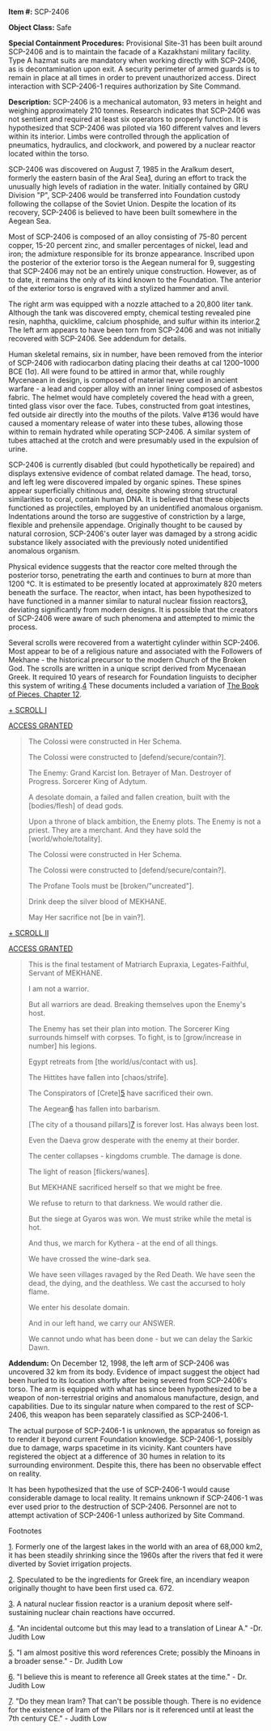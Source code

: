 **Item #:** SCP-2406

**Object Class:** Safe

**Special Containment Procedures:** Provisional Site-31 has been built around SCP-2406 and is to maintain the facade of a Kazakhstani military facility. Type A hazmat suits are mandatory when working directly with SCP-2406, as is decontamination upon exit. A security perimeter of armed guards is to remain in place at all times in order to prevent unauthorized access. Direct interaction with SCP-2406-1 requires authorization by Site Command.

**Description:** SCP-2406 is a mechanical automaton, 93 meters in height and weighing approximately 210 tonnes. Research indicates that SCP-2406 was not sentient and required at least six operators to properly function. It is hypothesized that SCP-2406 was piloted via 160 different valves and levers within its interior. Limbs were controlled through the application of pneumatics, hydraulics, and clockwork, and powered by a nuclear reactor located within the torso.

SCP-2406 was discovered on August 7, 1985 in the Aralkum desert, formerly the eastern basin of the Aral Sea[1](javascript:;), during an effort to track the unusually high levels of radiation in the water. Initially contained by GRU Division "P", SCP-2406 would be transferred into Foundation custody following the collapse of the Soviet Union. Despite the location of its recovery, SCP-2406 is believed to have been built somewhere in the Aegean Sea.

Most of SCP-2406 is composed of an alloy consisting of 75-80 percent copper, 15-20 percent zinc, and smaller percentages of nickel, lead and iron; the admixture responsible for its bronze appearance. Inscribed upon the posterior of the exterior torso is the Aegean numeral for 9, suggesting that SCP-2406 may not be an entirely unique construction. However, as of to date, it remains the only of its kind known to the Foundation. The anterior of the exterior torso is engraved with a stylized hammer and anvil.

The right arm was equipped with a nozzle attached to a 20,800 liter tank. Although the tank was discovered empty, chemical testing revealed pine resin, naphtha, quicklime, calcium phosphide, and sulfur within its interior.[2](javascript:;) The left arm appears to have been torn from SCP-2406 and was not initially recovered with SCP-2406. See addendum for details.

Human skeletal remains, six in number, have been removed from the interior of SCP-2406 with radiocarbon dating placing their deaths at cal 1200–1000 BCE (1σ). All were found to be attired in armor that, while roughly Mycenaean in design, is composed of material never used in ancient warfare - a lead and copper alloy with an inner lining composed of asbestos fabric. The helmet would have completely covered the head with a green, tinted glass visor over the face. Tubes, constructed from goat intestines, fed outside air directly into the mouths of the pilots. Valve #136 would have caused a momentary release of water into these tubes, allowing those within to remain hydrated while operating SCP-2406. A similar system of tubes attached at the crotch and were presumably used in the expulsion of urine.

SCP-2406 is currently disabled (but could hypothetically be repaired) and displays extensive evidence of combat related damage. The head, torso, and left leg were discovered impaled by organic spines. These spines appear superficially chitinous and, despite showing strong structural similarities to coral, contain human DNA. It is believed that these objects functioned as projectiles, employed by an unidentified anomalous organism. Indentations around the torso are suggestive of constriction by a large, flexible and prehensile appendage. Originally thought to be caused by natural corrosion, SCP-2406's outer layer was damaged by a strong acidic substance likely associated with the previously noted unidentified anomalous organism.

Physical evidence suggests that the reactor core melted through the posterior torso, penetrating the earth and continues to burn at more than 1200 °C. It is estimated to be presently located at approximately 820 meters beneath the surface. The reactor, when intact, has been hypothesized to have functioned in a manner similar to natural nuclear fission reactors[3](javascript:;), deviating significantly from modern designs. It is possible that the creators of SCP-2406 were aware of such phenomena and attempted to mimic the process.

Several scrolls were recovered from a watertight cylinder within SCP-2406. Most appear to be of a religious nature and associated with the Followers of Mekhane - the historical precursor to the modern Church of the Broken God. The scrolls are written in a unique script derived from Mycenaean Greek. It required 10 years of research for Foundation linguists to decipher this system of writing.[4](javascript:;) These documents included a variation of [The Book of Pieces, Chapter 12](http://www.scp-wiki.net/broken-mind).

 [+ SCROLL I](javascript:;)

 [ACCESS GRANTED](javascript:;)

> The Colossi were constructed in Her Schema.
> 
> The Colossi were constructed to \[defend/secure/contain?\].
> 
> The Enemy: Grand Karcist Ion. Betrayer of Man. Destroyer of Progress. Sorcerer King of Adytum.
> 
> A desolate domain, a failed and fallen creation, built with the \[bodies/flesh\] of dead gods.
> 
> Upon a throne of black ambition, the Enemy plots. The Enemy is not a priest. They are a merchant. And they have sold the \[world/whole/totality\].  
>   
> The Colossi were constructed in Her Schema.
> 
> The Colossi were constructed to \[defend/secure/contain?\].
> 
> The Profane Tools must be \[broken/"uncreated"\].
> 
> Drink deep the silver blood of MEKHANE.
> 
> May Her sacrifice not \[be in vain?\].

 [+ SCROLL II](javascript:;)

 [ACCESS GRANTED](javascript:;)

> This is the final testament of Matriarch Eupraxia, Legates-Faithful, Servant of MEKHANE.
> 
> I am not a warrior.
> 
> But all warriors are dead. Breaking themselves upon the Enemy's host.
> 
> The Enemy has set their plan into motion. The Sorcerer King surrounds himself with corpses. To fight, is to \[grow/increase in number\] his legions.
> 
> Egypt retreats from \[the world/us/contact with us\].
> 
> The Hittites have fallen into \[chaos/strife\].
> 
> The Conspirators of \[Crete\][5](javascript:;) have sacrificed their own.
> 
> The Aegean[6](javascript:;) has fallen into barbarism.
> 
> \[The city of a thousand pillars\][7](javascript:;) is forever lost. Has always been lost.
> 
> Even the Daeva grow desperate with the enemy at their border.
> 
> The center collapses - kingdoms crumble. The damage is done.
> 
> The light of reason \[flickers/wanes\].
> 
> But MEKHANE sacrificed herself so that we might be free.
> 
> We refuse to return to that darkness. We would rather die.
> 
> But the siege at Gyaros was won. We must strike while the metal is hot.
> 
> And thus, we march for Kythera - at the end of all things.
> 
> We have crossed the wine-dark sea.
> 
> We have seen villages ravaged by the Red Death. We have seen the dead, the dying, and the deathless. We cast the accursed to holy flame.
> 
> We enter his desolate domain.
> 
> And in our left hand, we carry our ANSWER.
> 
> We cannot undo what has been done - but we can delay the Sarkic Dawn.

**Addendum:** On December 12, 1998, the left arm of SCP-2406 was uncovered 32 km from its body. Evidence of impact suggest the object had been hurled to its location shortly after being severed from SCP-2406's torso. The arm is equipped with what has since been hypothesized to be a weapon of non-terrestrial origins and anomalous manufacture, design, and capabilities. Due to its singular nature when compared to the rest of SCP-2406, this weapon has been separately classified as SCP-2406-1.

The actual purpose of SCP-2406-1 is unknown, the apparatus so foreign as to render it beyond current Foundation knowledge. SCP-2406-1, possibly due to damage, warps spacetime in its vicinity. Kant counters have registered the object at a difference of 30 humes in relation to its surrounding environment. Despite this, there has been no observable effect on reality.

It has been hypothesized that the use of SCP-2406-1 would cause considerable damage to local reality. It remains unknown if SCP-2406-1 was ever used prior to the destruction of SCP-2406. Personnel are not to attempt activation of SCP-2406-1 unless authorized by Site Command.

Footnotes

[1](javascript:;). Formerly one of the largest lakes in the world with an area of 68,000 km2, it has been steadily shrinking since the 1960s after the rivers that fed it were diverted by Soviet irrigation projects.

[2](javascript:;). Speculated to be the ingredients for Greek fire, an incendiary weapon originally thought to have been first used ca. 672.

[3](javascript:;). A natural nuclear fission reactor is a uranium deposit where self-sustaining nuclear chain reactions have occurred.

[4](javascript:;). "An incidental outcome but this may lead to a translation of Linear A." -Dr. Judith Low

[5](javascript:;). "I am almost positive this word references Crete; possibly the Minoans in a broader sense." - Dr. Judith Low

[6](javascript:;). "I believe this is meant to reference all Greek states at the time." - Dr. Judith Low

[7](javascript:;). "Do they mean Iram? That can't be possible though. There is no evidence for the existence of Iram of the Pillars nor is it referenced until at least the 7th century CE." - Judith Low